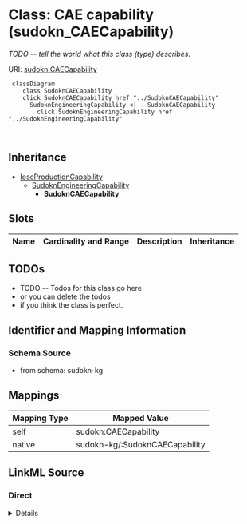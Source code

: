 

# Class: CAE capability (sudokn_CAECapability)


_TODO -- tell the world what this class (type) describes._





URI: [sudokn:CAECapability](http://asu.edu/semantics/SUDOKN/CAECapability)






```mermaid
 classDiagram
    class SudoknCAECapability
    click SudoknCAECapability href "../SudoknCAECapability"
      SudoknEngineeringCapability <|-- SudoknCAECapability
        click SudoknEngineeringCapability href "../SudoknEngineeringCapability"
      
      
```





## Inheritance
* [IoscProductionCapability](../classes/IoscProductionCapability.md)
    * [SudoknEngineeringCapability](../classes/SudoknEngineeringCapability.md)
        * **SudoknCAECapability**



## Slots

| Name | Cardinality and Range | Description | Inheritance |
| ---  | --- | --- | --- |









## TODOs

* TODO -- Todos for this class go here
* or you can delete the todos
* if you think the class is perfect.

## Identifier and Mapping Information







### Schema Source


* from schema: sudokn-kg




## Mappings

| Mapping Type | Mapped Value |
| ---  | ---  |
| self | sudokn:CAECapability |
| native | sudokn-kg/:SudoknCAECapability |







## LinkML Source

<!-- TODO: investigate https://stackoverflow.com/questions/37606292/how-to-create-tabbed-code-blocks-in-mkdocs-or-sphinx -->

### Direct

<details>
```yaml
name: sudokn_CAECapability
description: TODO -- tell the world what this class (type) describes.
title: CAE capability
todos:
- TODO -- Todos for this class go here
- or you can delete the todos
- if you think the class is perfect.
notes:
- Class with 0 occurences.
from_schema: sudokn-kg
is_a: sudokn_EngineeringCapability
class_uri: sudokn:CAECapability

```
</details>

### Induced

<details>
```yaml
name: sudokn_CAECapability
description: TODO -- tell the world what this class (type) describes.
title: CAE capability
todos:
- TODO -- Todos for this class go here
- or you can delete the todos
- if you think the class is perfect.
notes:
- Class with 0 occurences.
from_schema: sudokn-kg
is_a: sudokn_EngineeringCapability
class_uri: sudokn:CAECapability

```
</details>